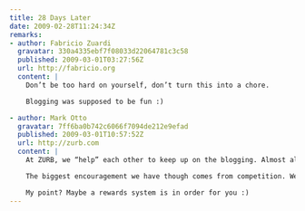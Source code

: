 ```yaml
---
title: 28 Days Later
date: 2009-02-28T11:24:34Z
remarks:
- author: Fabricio Zuardi
  gravatar: 330a4335ebf7f08033d22064781c3c58
  published: 2009-03-01T03:27:56Z
  url: http://fabricio.org
  content: |
    Don’t be too hard on yourself, don’t turn this into a chore.

    Blogging was supposed to be fun :)

- author: Mark Otto
  gravatar: 7ff6ba0b742c6066f7094de212e9efad
  published: 2009-03-01T10:57:52Z
  url: http://zurb.com
  content: |
    At ZURB, we “help” each other to keep up on the blogging. Almost all of us blog in some capacity – it’s a nice way to keep everyone up on their written and communication skills, as well as learn from and educate others.

    The biggest encouragement we have though comes from competition. We run a little contest in the office: The ZURBlog Cup Race. It’s been going strong for 8 months now. Every 3 months, we reset, as if it were another race. Points are awarded for each entry, comment, and view (on a scale). It’s lots of fun :D.

    My point? Maybe a rewards system is in order for you :)
---
```

